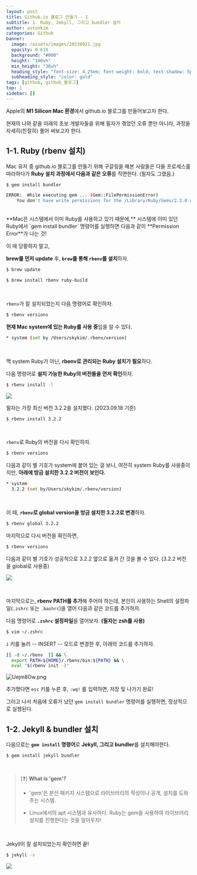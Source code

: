 ```yaml
---
layout: post
title: Github.io 블로그 만들기 - 1
subtitle: 1. Ruby, Jekyll, 그리고 bundler 설치
author: astonkim
categories: Github
banner:
  image: /assets/images/20230921.jpg
  opacity: 0.618
  background: "#000"
  height: "100vh"
  min_height: "38vh"
  heading_style: "font-size: 4.25em; font-weight: bold; text-shadow: 5px 6px 5px black;"
  subheading_style: "color: gold"
tags: [github, github_블로그]
top: 1
sidebar: []
---
```


Apple의 **M1 Silicon Mac 환경**에서 github.io 블로그를 만들어보고자 한다.

현재의 나와 같을 미래의 초보 개발자들을 위해 필자가 겪었던 오류 뿐만 아니라, 과정을 자세히(친절히) 풀어 써보고자 한다.

## 1-1. Ruby (rbenv 설치)

Mac 유저 중 github.io 블로그를 만들기 위해 구글링을 해본 사람들은 다들 프로세스를 따라하다가 **Ruby 설치 과정에서 다음과 같은 오류**를 직면한다. (필자도 그랬음.)

```sh
$ gem install bundler

ERROR:  While executing gem ... (Gem::FilePermissionError)
    You don't have write permissions for the /Library/Ruby/Gems/2.3.0 directory.
``` 
<br/>
**Mac은 시스템에서 이미 Ruby를 사용하고 있기 때문에,** 시스템에 이미 있던 Ruby에서 `gem install bundler` 명령어를 실행하면 다음과 같이 **Permission Error**가 나는 것!

이 때 당황하지 말고,

**brew를 먼저 update** 후, **`brew`를 통해 `rbenv`를 설치**하자.

```sh
$ brew update
```
```sh
$ brew install rbenv ruby-build
```

<br/>

`rbenv`가 잘 설치되었는지 다음 명령어로 확인하자.

```sh
$ rbenv versions
```

**현재 Mac system에 있는 Ruby를 사용 중**임을 알 수 있다.

```sh
* system (set by /Users/skykim/.rbenv/version)
```

<br/>

맥 system Ruby가 아닌, **rbenv로 관리되는 Ruby 설치가 필요**하다.

다음 명령어로 **설치 가능한 Ruby의 버전들을 먼저 확인**하자. 

```sh
$ rbenv install -l
```

![](https://i.imgur.com/nS8HBeU.png)

필자는 가장 최신 버전 3.2.2을 설치했다. (2023.09.18 기준)

```sh
$ rbenv install 3.2.2
```

<br/>

`rbenv`로 Ruby의 버전을 다시 확인하자.

```sh
$ rbenv versions
```

다음과 같이 별 기호가 system에 붙어 있는 걸 보니, 여전히 system Ruby를 사용중이지만, **아래에 방금 설치한 3.2.2 버전이 보인다.**

```sh
* system
  3.2.2 (set by/Users/skykim/.rbenv/version)
```

<br/>

이 때, **`rbenv`로 global version을 방금 설치한 3.2.2로 변경**하자.

```sh
$ rbenv global 3.2.2
```

마지막으로 다시 버전을 확인하면,

```sh
$ rbenv versions
```

다음과 같이 별 기호가 성공적으로 3.2.2 옆으로 옮겨 간 것을 볼 수 있다. (3.2.2 버전을 global로 사용중)

![](https://i.imgur.com/MjW9P43.png)

<br/>

마지막으로는, **rbenv PATH를 추가**해 주어야 하는데, 본인이 사용하는 Shell의 설정파일(`.zshrc` 또는 `.bashrc`)을 열어 다음과 같은 코드를 추가하자.

다음 명령어로 **`.zshrc` 설정파일**을 열어보자. **(필자는 zsh를 사용)**

```sh
$ vim ~/.zshrc
```

`i` 키를 눌러 -- INSERT -- 모드로 변경한 후, 아래의 코드를 추가하자.

```sh
[[ -d ~/.rbenv  ]] && \
  export PATH=${HOME}/.rbenv/bin:${PATH} && \
  eval "$(rbenv init -)"
```

![Uejm8Ow.png](https://i.imgur.com/Uejm8Ow.png)

추가했다면 `esc` 키를 누른 후, `:wq!` 를 입력하면, 저장 및 나가기 완료!

그러고 나서 처음에 오류가 났던 `gem install bundler` 명령어를 실행하면, 정상적으로 실행된다.


## 1-2. Jekyll & bundler 설치

다음으로는 **`gem install` 명령어**로 **Jekyll, 그리고 bundler**를 설치해야한다.

```sh
$ gem install jekyll bundler
```
<br/>

> [❓] **What is 'gem'?**
> 
> - 'gem'은 분산 패키지 시스템으로 라이브러리의 작성이나 공개, 설치를 도와주는 시스템.
> 
> - Linux에서의 apt 시스템과 유사하다. Ruby는 gem을 사용하여 라이브러리 설치를 진행한다는 것을 알아두자!

<br/>

Jekyll이 잘 설치되었는지 확인하면 끝!

```sh
$ jekyll -v
```

![](https://i.imgur.com/T3imNhx.png)

